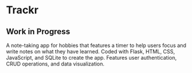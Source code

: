 # Trackr

## Work in Progress
A note-taking app for hobbies that features a timer to help users focus and write notes on what they have learned. Coded with Flask, HTML, CSS, JavaScript, and SQLite to create the app. Features user authentication, CRUD operations, and data visualization.
